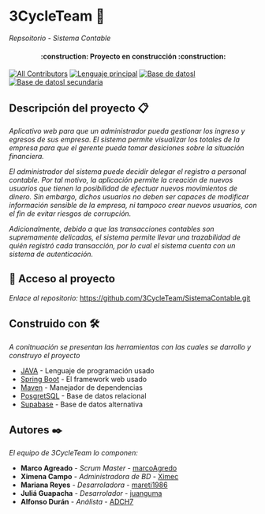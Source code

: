 # 3CycleTeam 🚀
_Repsoitorio - Sistema Contable_


<h4 align="center">
:construction: Proyecto en construcción :construction:
</h4> 



[![All Contributors](https://img.shields.io/badge/Colaboladores-5-green.svg?style=flat-square)](#contributors-)
[![Lenguaje principal](https://img.shields.io/badge/Lenguaje_Principal-JAVA-orange.svg?style=flat-square)](#contributors-)
[![Base de datosl](https://img.shields.io/badge/Base_De_Datos_Principal-PosgretSQL-purple.svg?style=flat-square)](#contributors-)
[![Base de datosl secundaria](https://img.shields.io/badge/Base_De_Datos_Secundaria-Supabase-green.svg?style=flat-square)](#contributors-)



## Descripción del proyecto 📋

_Aplicativo web para que un administrador pueda gestionar los ingreso y egresos de sus empresa. 
El sistema permite visualizar los totales de la empresa para que el gerente pueda tomar desiciones sobre la situación financiera._

_El administrador del sistema puede decidir delegar el
registro a personal contable. Por tal motivo, la aplicación permite la
creación de nuevos usuarios que tienen la posibilidad de efectuar
nuevos movimientos de dinero. Sin embargo, dichos usuarios no deben ser
capaces de modificar información sensible de la empresa, ni tampoco crear
nuevos usuarios, con el fin de evitar riesgos de corrupción._

_Adicionalmente, debido a que las transacciones contables son
supremamente delicadas, el sistema permite llevar una trazabilidad
de quién registró cada transacción, por lo cual el sistema cuenta con un
sistema de autenticación._


## 📁 Acceso al proyecto
_Enlace al repositorio:_ https://github.com/3CycleTeam/SistemaContable.git


## Construido con 🛠️

_A conitnuación se presentan las herramientas con las cuales se darrollo y construyo el proyecto_

* [JAVA](https://www.java.com/es/) - Lenguaje de programación usado
* [Spring Boot](https://spring.io/projects/spring-boot/) - El framework web usado
* [Maven](https://maven.apache.org/) - Manejador de dependencias
* [PosgretSQL](https://www.postgresql.org) - Base de datos relacional
* [Supabase](https://supabase.com) - Base de datos alternativa 












## Autores ✒️

_El equipo de 3CycleTeam lo componen:_

* **Marco Agreado** - *Scrum Master* - [marcoAgredo](https://github.com/MarcoAgredo)
* **Ximena Campo** - *Administradora de BD* - [Ximec](https://github.com/Ximec)
* **Mariana Reyes** - *Desarroladora* - [mareti1986](https://github.com/mareti1986)
* **Juliá Guapacha** - *Desarrolador* - [juanguma](https://github.com/juanguma)
* **Alfonso Durán** - *Análista* - [ADCH7](https://github.com/ADCH7)


